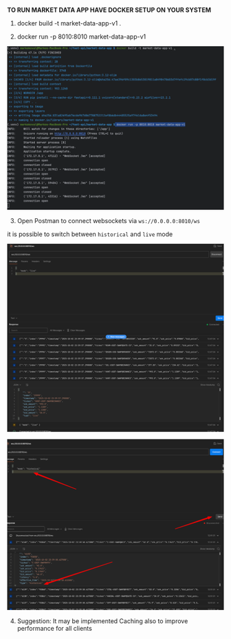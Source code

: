 **TO RUN MARKET DATA APP HAVE DOCKER SETUP ON YOUR SYSTEM**

1. docker build -t market-data-app-v1 .

2. docker run -p 8010:8010 market-data-app-v1

![img.png](img.png)

3. Open Postman to connect websockets via `ws://0.0.0.0:8010/ws`

it is possible to switch between `historical` and `live` mode

![img_1.png](img_1.png)

![img_2.png](img_2.png)

4. Suggestion: It may be implemented Caching also to improve performance for all clients